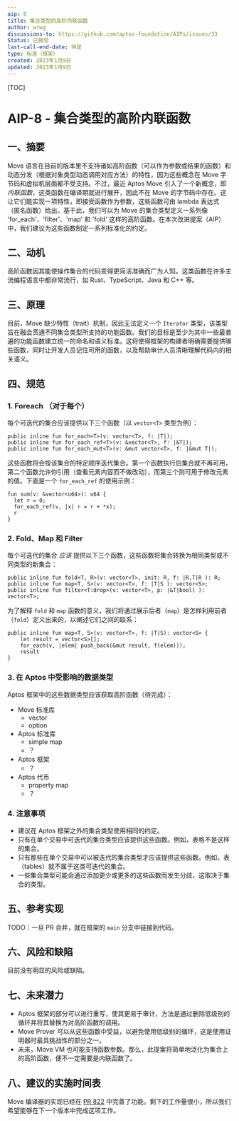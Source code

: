 ```yaml
---
aip: 8
title: 集合类型的高阶内联函数
author: wrwg
discussions-to: https://github.com/aptos-foundation/AIPs/issues/33
Status: 已接受
last-call-end-date: 待定
type: 标准（框架）
created: 2023年1月9日
updated: 2023年1月9日
---
```


[TOC]

# AIP-8 - 集合类型的高阶内联函数

## 一、摘要

Move 语言在目前的版本里不支持诸如高阶函数（可以作为参数或结果的函数）和动态分发（根据对象类型动态调用对应方法）的特性，因为这些概念在 Move 字节码和虚拟机层面都不受支持。不过，最近 Aptos Move 引入了一个新概念，即*内联函数*，这类函数在编译期就进行展开，因此不在 Move 的字节码中存在。这让它们能实现一项特性，即接受函数作为参数，这些函数可由 lambda 表达式（匿名函数）给出。基于此，我们可以为 Move 的集合类型定义一系列像 'for_each'、'filter'、'map' 和 'fold' 这样的高阶函数。在本次改进提案（AIP）中，我们建议为这些函数制定一系列标准化的约定。



## 二、动机

高阶函数因其能使操作集合的代码变得更简洁准确而广为人知。这类函数在许多主流编程语言中都非常流行，如 Rust、TypeScript、Java 和 C++ 等。



## 三、原理

目前，Move 缺少特性（trait）机制，因此无法定义一个 `Iterator` 类型，该类型旨在融会贯通不同集合类型所支持的功能函数。我们的目标是至少为其中一些最普遍的功能函数建立统一的命名和语义标准。这将使得框架的构建者明确需要提供哪些函数，同时让开发人员记住可用的函数，以及帮助审计人员清晰理解代码内的相关语义。



## 四、规范

### 1. Foreach （对于每个）

每个可迭代的集合应该提供以下三个函数（以 `vector<T>` 类型为例）：

```move
public inline fun for_each<T>(v: vector<T>, f: |T|);
public inline fun for_each_ref<T>(v: &vector<T>, f: |&T|);
public inline fun for_each_mut<T>(v: &mut vector<T>, f: |&mut T|);
```

这些函数将会按该集合的特定顺序迭代集合。第一个函数执行后集合就不再可用，第二个函数允许你引用（查看元素内容而不做改动），而第三个则可用于修改元素的值。下面是一个 `for_each_ref` 的使用示例：

```move
fun sum(v: &vector<u64>): u64 {
  let r = 0;
  for_each_ref(v, |x| r = r + *x);
  r
}
```

### 2. Fold、Map 和 Filter

每个可迭代的集合 *应该* 提供以下三个函数，这些函数将集合转换为相同类型或不同类型的新集合：

```move
public inline fun fold<T, R>(v: vector<T>, init: R, f: |R,T|R ): R;
public inline fun map<T, S>(v: vector<T>, f: |T|S ): vector<S>;
public inline fun filter<T:drop>(v: vector<T>, p: |&T|bool) ): vector<T>;
```

为了解释 `fold` 和 `map` 函数的意义，我们将通过展示后者（`map`）是怎样利用前者（`fold`）定义出来的，以阐述它们之间的联系：

```move
public inline fun map<T, S>(v: vector<T>, f: |T|S): vector<S> {
    let result = vector<S>[];
    for_each(v, |elem| push_back(&mut result, f(elem)));
    result
}
```

### 3. 在 Aptos 中受影响的数据类型

Aptos 框架中的这些数据类型应该获取高阶函数（待完成）：

- Move 标准库
    - vector
    - option
- Aptos 标准库
    - simple map
    - ？
- Aptos 框架
    - ？
- Aptos 代币
    - property  map
    - ？


### 4. 注意事项

- 建议在 Aptos 框架之外的集合类型使用相同的约定。
- 只有在单个交易中可迭代的集合类型应该提供这些函数。例如，表格不是这样的集合。
- 只有那些在单个交易中可以被迭代的集合类型才应该提供这些函数。例如，表（tables）就不属于这类可迭代的集合。
- 一些集合类型可能会通过添加更少或更多的这些函数而发生分歧，这取决于集合的类型。



## 五、参考实现

TODO：一旦 PR 合并，就在框架的 `main` 分支中链接到代码。



## 六、风险和缺陷

目前没有明显的风险或缺陷。



## 七、未来潜力

- Aptos 框架的部分可以进行重写，使其更易于审计，方法是通过删除低级别的循环并将其替换为对高阶函数的调用。
- Move Prover 可以从这些函数中受益，以避免使用低级别的循环，这是使用证明器时最具挑战性的部分之一。
- 未来，Move VM 也可能支持函数参数。那么，此提案将简单地泛化为集合上的高阶函数，便不一定需要是内联函数了。



## 八、建议的实施时间表

Move 编译器的实现已经在 [PR 822](https://github.com/move-language/move/pull/822) 中完善了功能。剩下的工作量很小，所以我们希望能够在下一个版本中完成这项工作。